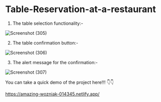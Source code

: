 # Table-Reservation-at-a-restaurant

1. The table selection functionality:-

![Screenshot (305)](https://user-images.githubusercontent.com/65349284/123683321-b254ce00-d869-11eb-864d-09865c5685de.png)

2. The table confirmation button:-

![Screenshot (306)](https://user-images.githubusercontent.com/65349284/123683281-a832cf80-d869-11eb-8431-bc34f5e4fcbd.png)

3. The alert message for the confirmation:-

![Screenshot (307)](https://user-images.githubusercontent.com/65349284/123683305-ae28b080-d869-11eb-8e11-2ef8edbf1d01.png)

You can take a quick demo of the project here!!! 👇👇

https://amazing-wozniak-014345.netlify.app/
